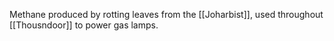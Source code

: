 Methane produced by rotting leaves from the [[Joharbist]], used throughout [[Thousndoor]] to power gas lamps.